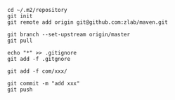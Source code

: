 ```
cd ~/.m2/repository
git init
git remote add origin git@github.com:zlab/maven.git
```

```
git branch --set-upstream origin/master
git pull
```

```
echo "*" >> .gitignore
git add -f .gitgnore
```

```
git add -f com/xxx/
```

```
git commit -m "add xxx"
git push
```
